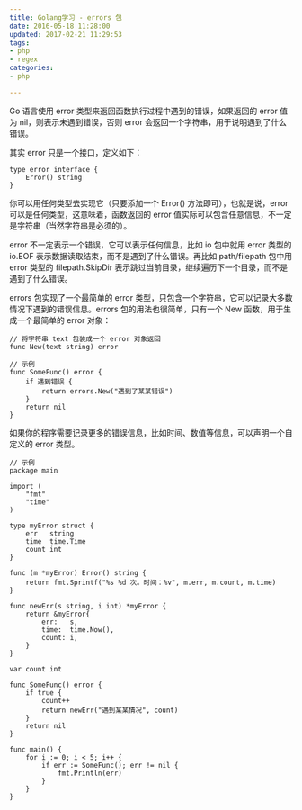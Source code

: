 ```yaml
---
title: Golang学习 - errors 包
date: 2016-05-18 11:28:00
updated: 2017-02-21 11:29:53
tags: 
- php
- regex
categories: 
- php

---
```

Go 语言使用 error 类型来返回函数执行过程中遇到的错误，如果返回的 error 值为 nil，则表示未遇到错误，否则 error 会返回一个字符串，用于说明遇到了什么错误。

其实 error 只是一个接口，定义如下：

```golang
type error interface {
	Error() string
}
```


<!--more-->


你可以用任何类型去实现它（只要添加一个 Error() 方法即可），也就是说，error 可以是任何类型，这意味着，函数返回的 error 值实际可以包含任意信息，不一定是字符串（当然字符串是必须的）。

error 不一定表示一个错误，它可以表示任何信息，比如 io 包中就用 error 类型的 io.EOF 表示数据读取结束，而不是遇到了什么错误。再比如 path/filepath 包中用 error 类型的 filepath.SkipDir 表示跳过当前目录，继续遍历下一个目录，而不是遇到了什么错误。

errors 包实现了一个最简单的 error 类型，只包含一个字符串，它可以记录大多数情况下遇到的错误信息。errors 包的用法也很简单，只有一个 New 函数，用于生成一个最简单的 error 对象：

```golang
// 将字符串 text 包装成一个 error 对象返回
func New(text string) error
```
```golang
// 示例
func SomeFunc() error {
	if 遇到错误 {
		return errors.New("遇到了某某错误")
	}
	return nil
}
```

如果你的程序需要记录更多的错误信息，比如时间、数值等信息，可以声明一个自定义的 error 类型。

```golang
// 示例
package main

import (
	"fmt"
	"time"
)

type myError struct {
	err   string
	time  time.Time
	count int
}

func (m *myError) Error() string {
	return fmt.Sprintf("%s %d 次。时间：%v", m.err, m.count, m.time)
}

func newErr(s string, i int) *myError {
	return &myError{
		err:   s,
		time:  time.Now(),
		count: i,
	}
}

var count int

func SomeFunc() error {
	if true {
		count++
		return newErr("遇到某某情况", count)
	}
	return nil
}

func main() {
	for i := 0; i < 5; i++ {
		if err := SomeFunc(); err != nil {
			fmt.Println(err)
		}
	}
}
```
